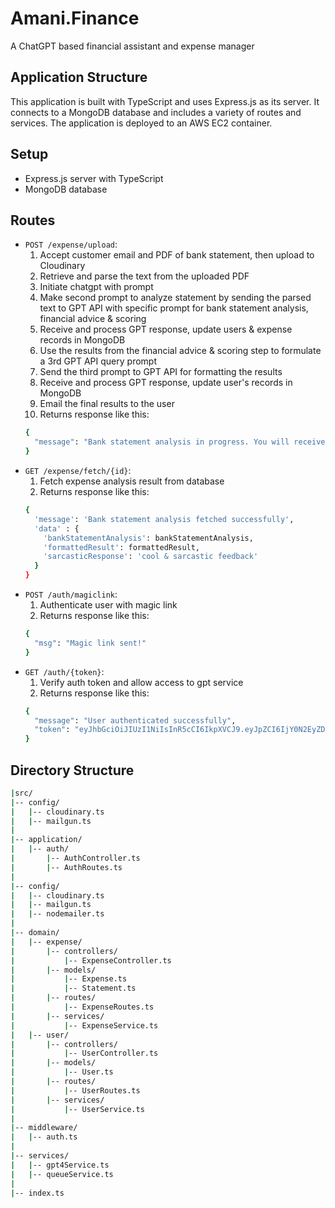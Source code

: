 # Amani.Finance

A ChatGPT based financial assistant and expense manager

## Application Structure

This application is built with TypeScript and uses Express.js as its server. It connects to a MongoDB database and includes a variety of routes and services. The application is deployed to an AWS EC2 container.

## Setup

- Express.js server with TypeScript
- MongoDB database

## Routes

- `POST /expense/upload`:
  1. Accept customer email and PDF of bank statement, then upload to Cloudinary
  2. Retrieve and parse the text from the uploaded PDF
  3. Initiate chatgpt with prompt
  4. Make second prompt to analyze statement by sending the parsed text to GPT API with specific prompt for bank statement analysis, financial advice & scoring
  5. Receive and process GPT response, update users & expense records in MongoDB
  6. Use the results from the financial advice & scoring step to formulate a 3rd GPT API query prompt
  7. Send the third prompt to GPT API for formatting the results
  8. Receive and process GPT response, update user's records in MongoDB
  9. Email the final results to the user
  10. Returns response like this:
  ```bash
  {
    "message": "Bank statement analysis in progress. You will receive an email with the results soon."
  }
  ```
- `GET /expense/fetch/{id}`:
  1. Fetch expense analysis result from database
  2. Returns response like this: 
  ```bash
  {
    'message': 'Bank statement analysis fetched successfully',
    'data' : {
      'bankStatementAnalysis': bankStatementAnalysis,
      'formattedResult': formattedResult,
      'sarcasticResponse': 'cool & sarcastic feedback'
    }
  }
  ```
- `POST /auth/magiclink`:
  1. Authenticate user with magic link
  2. Returns response like this:
  ```bash
  {
    "msg": "Magic link sent!"
  }
  ```
- `GET /auth/{token}`:
  1. Verify auth token and allow access to gpt service
  2. Returns response like this:
  ```bash
  {
    "message": "User authenticated successfully",
    "token": "eyJhbGciOiJIUzI1NiIsInR5cCI6IkpXVCJ9.eyJpZCI6IjY0N2EyZDkxNDNiYmRlYzZiYmJjNmIxMyIsImlhdCI6MTY4NjE1MzEwNSwiZXhwIjoxNjg2MjM5NTA1fQ.vpIb6HF9ft8X4cwhnVSjs1FLxSJGKaHNzoIsr4yvVus"
  }

## Directory Structure

```bash
|src/
|-- config/
|   |-- cloudinary.ts
|   |-- mailgun.ts
|
|-- application/
|   |-- auth/
|       |-- AuthController.ts
|       |-- AuthRoutes.ts
|
|-- config/
|   |-- cloudinary.ts
|   |-- mailgun.ts
|   |-- nodemailer.ts
|
|-- domain/
|   |-- expense/
|       |-- controllers/
|           |-- ExpenseController.ts
|       |-- models/
|           |-- Expense.ts
|           |-- Statement.ts
|       |-- routes/
|           |-- ExpenseRoutes.ts
|       |-- services/
|           |-- ExpenseService.ts
|   |-- user/
|       |-- controllers/
|           |-- UserController.ts
|       |-- models/
|           |-- User.ts
|       |-- routes/
|           |-- UserRoutes.ts
|       |-- services/
|           |-- UserService.ts
|
|-- middleware/
|   |-- auth.ts
|
|-- services/
|   |-- gpt4Service.ts
|   |-- queueService.ts
|
|-- index.ts
```